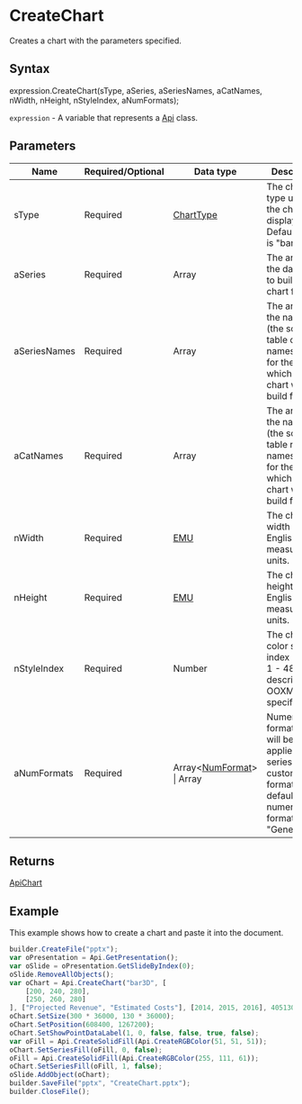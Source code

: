 # CreateChart

Creates a chart with the parameters specified.

## Syntax

expression.CreateChart(sType, aSeries, aSeriesNames, aCatNames, nWidth, nHeight, nStyleIndex, aNumFormats);

`expression` - A variable that represents a [Api](../Api.md) class.

## Parameters

| **Name** | **Required/Optional** | **Data type** | **Description** |
| ------------- | ------------- | ------------- | ------------- |
| sType | Required | [ChartType](../../../Enumerations/ChartType.md) | The chart type used for the chart display. Default value is "bar". |
| aSeries | Required | Array | The array of the data used to build the chart from. |
| aSeriesNames | Required | Array | The array of the names (the source table column names) used for the data which the chart will be build from. |
| aCatNames | Required | Array | The array of the names (the source table row names) used for the data which the chart will be build from. |
| nWidth | Required | [EMU](../../../Enumerations/Emu.md) | The chart width in English measure units. |
| nHeight | Required | [EMU](../../../Enumerations/Emu.md) | The chart height in English measure units. |
| nStyleIndex | Required | Number | The chart color style index (can be 1 - 48, as described in OOXML specification). |
| aNumFormats | Required | Array<[NumFormat](../../../Enumerations/NumFormat.md)> &#124; Array<String> | Numeric formats which will be applied to the series (can be custom formats). The default numeric format is "General". |

## Returns

[ApiChart](../../ApiChart/ApiChart.md)

## Example

This example shows how to create a chart and paste it into the document.

```javascript
builder.CreateFile("pptx");
var oPresentation = Api.GetPresentation();
var oSlide = oPresentation.GetSlideByIndex(0);
oSlide.RemoveAllObjects();
var oChart = Api.CreateChart("bar3D", [
	[200, 240, 280],
	[250, 260, 280]
], ["Projected Revenue", "Estimated Costs"], [2014, 2015, 2016], 4051300, 2347595, 24, ["0", "0.00"]);
oChart.SetSize(300 * 36000, 130 * 36000);
oChart.SetPosition(608400, 1267200);
oChart.SetShowPointDataLabel(1, 0, false, false, true, false);
var oFill = Api.CreateSolidFill(Api.CreateRGBColor(51, 51, 51));
oChart.SetSeriesFill(oFill, 0, false);
oFill = Api.CreateSolidFill(Api.CreateRGBColor(255, 111, 61));
oChart.SetSeriesFill(oFill, 1, false);
oSlide.AddObject(oChart);
builder.SaveFile("pptx", "CreateChart.pptx");
builder.CloseFile();
```